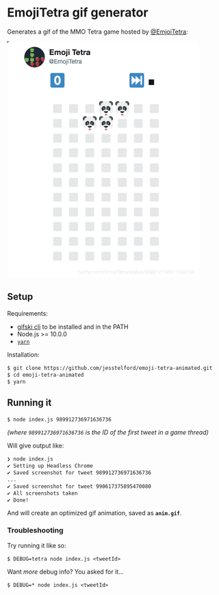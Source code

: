 # EmojiTetra gif generator

Generates a gif of the MMO Tetra game hosted by [@EmjoiTetra](https://twitter.com/EmjoiTetra):

![A gif](./anim.gif)

## Setup

Requirements:

- [gifski cli](https://gif.ski/) to be installed and in the PATH
- Node.js >= 10.0.0
- [`yarn`](https://yarnpkg.com/en/)

Installation:

```
$ git clone https://github.com/jesstelford/emoji-tetra-animated.git
$ cd emoji-tetra-animated
$ yarn
```

## Running it

```
$ node index.js 989912736971636736
```

_(where `989912736971636736` is the ID of the first tweet in a game thread)_

Will give output like:

```
❯ node index.js
✔ Setting up Headless Chrome
✔ Saved screenshot for tweet 989912736971636736
...
✔ Saved screenshot for tweet 990617375895470080
✔ All screenshots taken
✔ Done!
```

And will create an optimized gif animation, saved as **`anim.gif`**.

### Troubleshooting

Try running it like so:

```
$ DEBUG=tetra node index.js <tweetId>
```

Want _more_ debug info? You asked for it...

```
$ DEBUG=* node index.js <tweetId>
```
